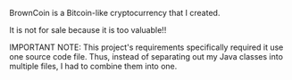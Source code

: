 BrownCoin is a Bitcoin-like cryptocurrency that I created. 

It is not for sale because it is too valuable!! 

IMPORTANT NOTE: This project's requirements specifically required it use one source code file. Thus, instead of separating out my Java classes into multiple files, I had to combine them into one. 
